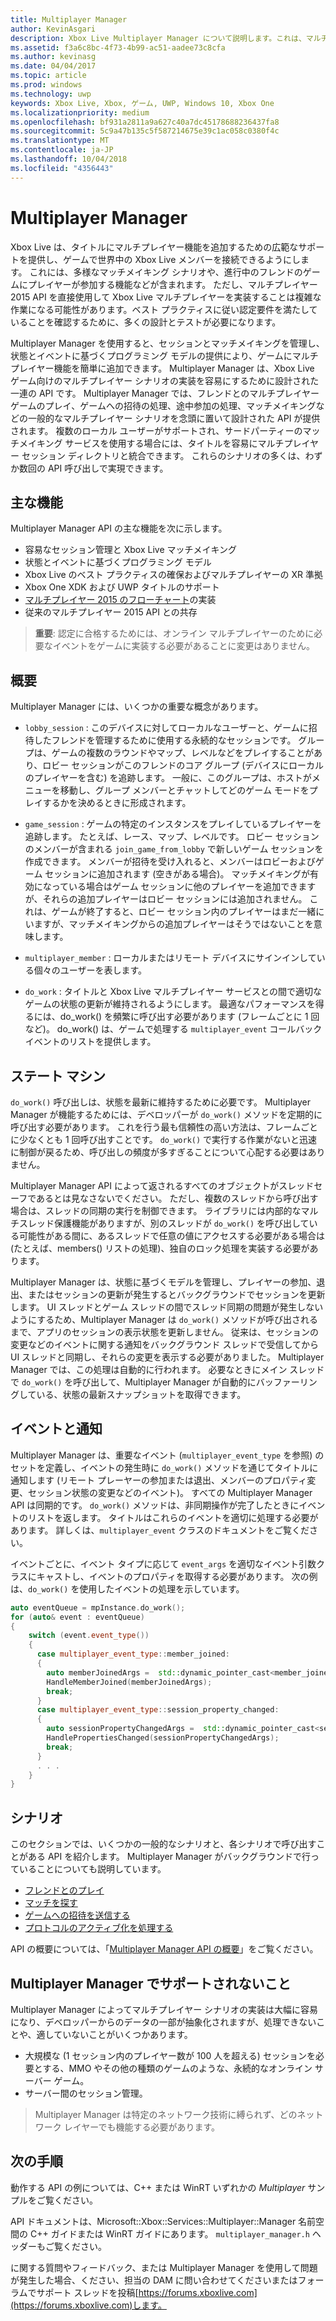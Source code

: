 ```yaml
---
title: Multiplayer Manager
author: KevinAsgari
description: Xbox Live Multiplayer Manager について説明します。これは、マルチプレイヤーを簡単に実装できるように設計された高レベルの API です。
ms.assetid: f3a6c8bc-4f73-4b99-ac51-aadee73c8cfa
ms.author: kevinasg
ms.date: 04/04/2017
ms.topic: article
ms.prod: windows
ms.technology: uwp
keywords: Xbox Live, Xbox, ゲーム, UWP, Windows 10, Xbox One
ms.localizationpriority: medium
ms.openlocfilehash: bf931a2811a9a627c40a7dc45178688236437fa8
ms.sourcegitcommit: 5c9a47b135c5f587214675e39c1ac058c0380f4c
ms.translationtype: MT
ms.contentlocale: ja-JP
ms.lasthandoff: 10/04/2018
ms.locfileid: "4356443"
---
```

# <a name="multiplayer-manager"></a>Multiplayer Manager

Xbox Live は、タイトルにマルチプレイヤー機能を追加するための広範なサポートを提供し、ゲームで世界中の Xbox Live メンバーを接続できるようにします。  これには、多様なマッチメイキング シナリオや、進行中のフレンドのゲームにプレイヤーが参加する機能などが含まれます。 ただし、マルチプレイヤー 2015 API を直接使用して Xbox Live マルチプレイヤーを実装することは複雑な作業になる可能性があります。ベスト プラクティスに従い認定要件を満たしていることを確認するために、多くの設計とテストが必要になります。

Multiplayer Manager を使用すると、セッションとマッチメイキングを管理し、状態とイベントに基づくプログラミング モデルの提供により、ゲームにマルチプレイヤー機能を簡単に追加できます。 Multiplayer Manager は、Xbox Live ゲーム向けのマルチプレイヤー シナリオの実装を容易にするために設計された一連の API です。 Multiplayer Manager では、フレンドとのマルチプレイヤー ゲームのプレイ、ゲームへの招待の処理、途中参加の処理、マッチメイキングなどの一般的なマルチプレイヤー シナリオを念頭に置いて設計された API が提供されます。 複数のローカル ユーザーがサポートされ、サードパーティーのマッチメイキング サービスを使用する場合には、タイトルを容易にマルチプレイヤー セッション ディレクトリと統合できます。 これらのシナリオの多くは、わずか数回の API 呼び出しで実現できます。

## <a name="key-features"></a>主な機能
Multiplayer Manager API の主な機能を次に示します。

* 容易なセッション管理と Xbox Live マッチメイキング
* 状態とイベントに基づくプログラミング モデル
* Xbox Live のベスト プラクティスの確保およびマルチプレイヤーの XR 準拠
* Xbox One XDK および UWP タイトルのサポート
* [マルチプレイヤー 2015 のフローチャート](https://developer.xboxlive.com/en-us/platform/development/education/Documents/Xbox%20One%20Multiplayer%202015%20Developer%20Flowcharts.aspx)の実装
* 従来のマルチプレイヤー 2015 API との共存

>**重要**: 認定に合格するためには、オンライン マルチプレイヤーのために必要なイベントをゲームに実装する必要があることに変更はありません。

## <a name="overview"></a>概要
Multiplayer Manager には、いくつかの重要な概念があります。
* `lobby_session` : このデバイスに対してローカルなユーザーと、ゲームに招待したフレンドを管理するために使用する永続的なセッションです。 グループは、ゲームの複数のラウンドやマップ、レベルなどをプレイすることがあり、ロビー セッションがこのフレンドのコア グループ (デバイスにローカルのプレイヤーを含む) を追跡します。 一般に、このグループは、ホストがメニューを移動し、グループ メンバーとチャットしてどのゲーム モードをプレイするかを決めるときに形成されます。

* `game_session` : ゲームの特定のインスタンスをプレイしているプレイヤーを追跡します。 たとえば、レース、マップ、レベルです。 ロビー セッションのメンバーが含まれる `join_game_from_lobby` で新しいゲーム セッションを作成できます。  メンバーが招待を受け入れると、メンバーはロビーおよびゲーム セッションに追加されます (空きがある場合)。 マッチメイキングが有効になっている場合はゲーム セッションに他のプレイヤーを追加できますが、それらの追加プレイヤーはロビー セッションには追加されません。 これは、ゲームが終了すると、ロビー セッション内のプレイヤーはまだ一緒にいますが、マッチメイキングからの追加プレイヤーはそうではないことを意味します。

* `multiplayer_member` : ローカルまたはリモート デバイスにサインインしている個々のユーザーを表します。

* `do_work` : タイトルと Xbox Live マルチプレイヤー サービスとの間で適切なゲームの状態の更新が維持されるようにします。 最適なパフォーマンスを得るには、do_work() を頻繁に呼び出す必要があります (フレームごとに 1 回 など)。 do_work() は、ゲームで処理する `multiplayer_event` コールバック イベントのリストを提供します。

## <a name="state-machine"></a>ステート マシン
`do_work()` 呼び出しは、状態を最新に維持するために必要です。  Multiplayer Manager が機能するためには、デベロッパーが `do_work()` メソッドを定期的に呼び出す必要があります。 これを行う最も信頼性の高い方法は、フレームごとに少なくとも 1 回呼び出すことです。 `do_work()` で実行する作業がないと迅速に制御が戻るため、呼び出しの頻度が多すぎることについて心配する必要はありません。

Multiplayer Manager API によって返されるすべてのオブジェクトがスレッドセーフであるとは見なさないでください。 ただし、複数のスレッドから呼び出す場合は、スレッドの同期の実行を制御できます。 ライブラリには内部的なマルチスレッド保護機能がありますが、別のスレッドが `do_work()` を呼び出している可能性がある間に、あるスレッドで任意の値にアクセスする必要がある場合は (たとえば、members() リストの処理)、独自のロック処理を実装する必要があります。

Multiplayer Manager は、状態に基づくモデルを管理し、プレイヤーの参加、退出、またはセッションの更新が発生するとバックグラウンドでセッションを更新します。 UI スレッドとゲーム スレッドの間でスレッド同期の問題が発生しないようにするため、Multiplayer Manager は `do_work()` メソッドが呼び出されるまで、アプリのセッションの表示状態を更新しません。 従来は、セッションの変更などのイベントに関する通知をバックグラウンド スレッドで受信してから UI スレッドと同期し、それらの変更を表示する必要がありました。 Multiplayer Manager では、この処理は自動的に行われます。  必要なときにメイン スレッドで `do_work()` を呼び出して、Multiplayer Manager が自動的にバッファーリングしている、状態の最新スナップショットを取得できます。

## <a name="events-and-notifications"></a>イベントと通知
Multiplayer Manager は、重要なイベント (`multiplayer_event_type` を参照) のセットを定義し、イベントの発生時に `do_work()` メソッドを通じてタイトルに通知します  (リモート プレーヤーの参加または退出、メンバーのプロパティ変更、セッション状態の変更などのイベント)。 すべての Multiplayer Manager API は同期的です。 `do_work()` メソッドは、非同期操作が完了したときにイベントのリストを返します。 タイトルはこれらのイベントを適切に処理する必要があります。 詳しくは、`multiplayer_event` クラスのドキュメントをご覧ください。

イベントごとに、イベント タイプに応じて `event_args` を適切なイベント引数クラスにキャストし、イベントのプロパティを取得する必要があります。 次の例は、`do_work()` を使用したイベントの処理を示しています。

```cpp
auto eventQueue = mpInstance.do_work();
for (auto& event : eventQueue)
{
    switch (event.event_type())
    {
      case multiplayer_event_type::member_joined:
      {
        auto memberJoinedArgs =  std::dynamic_pointer_cast<member_joined_event_args>(event.event_args());
        HandleMemberJoined(memberJoinedArgs);
        break;
      }
      case multiplayer_event_type::session_property_changed:
      {
        auto sessionPropertyChangedArgs =  std::dynamic_pointer_cast<session_property_changed_event_args>(event.event_args());
        HandlePropertiesChanged(sessionPropertyChangedArgs);
        break;
      }
      . . .
    }
}

```

## <a name="scenarios"></a>シナリオ

このセクションでは、いくつかの一般的なシナリオと、各シナリオで呼び出すことがある API を紹介します。  Multiplayer Manager がバックグラウンドで行っていることについても説明しています。

* [フレンドとのプレイ](multiplayer-manager/play-multiplayer-with-friends.md)
* [マッチを探す](multiplayer-manager/play-multiplayer-with-matchmaking.md)
* [ゲームへの招待を送信する](multiplayer-manager/send-game-invites.md)
* [プロトコルのアクティブ化を処理する](multiplayer-manager/handle-protocol-activation.md)

API の概要については、「[Multiplayer Manager API の概要](multiplayer-manager/multiplayer-manager-api-overview.md)」をご覧ください。

## <a name="what-multiplayer-manager-does-not-do"></a>Multiplayer Manager でサポートされないこと
Multiplayer Manager によってマルチプレイヤー シナリオの実装は大幅に容易になり、デベロッパーからのデータの一部が抽象化されますが、処理できないことや、適していないことがいくつかあります。

* 大規模な (1 セッション内のプレイヤー数が 100 人を超える) セッションを必要とする、MMO やその他の種類のゲームのような、永続的なオンライン サーバー ゲーム。
* サーバー間のセッション管理。

>Multiplayer Manager は特定のネットワーク技術に縛られず、どのネットワーク レイヤーでも機能する必要があります。

## <a name="next-steps"></a>次の手順

動作する API の例については、C++ または WinRT いずれかの *Multiplayer* サンプルをご覧ください。

API ドキュメントは、Microsoft::Xbox::Services::Multiplayer::Manager 名前空間の C++ ガイドまたは WinRT ガイドにあります。  `multiplayer_manager.h` ヘッダーもご覧ください。

に関する質問やフィードバック、または Multiplayer Manager を使用して問題が発生した場合、ください、担当の DAM に問い合わせてくださいまたはフォーラムでサポート スレッドを投稿[https://forums.xboxlive.com](https://forums.xboxlive.com)します。
